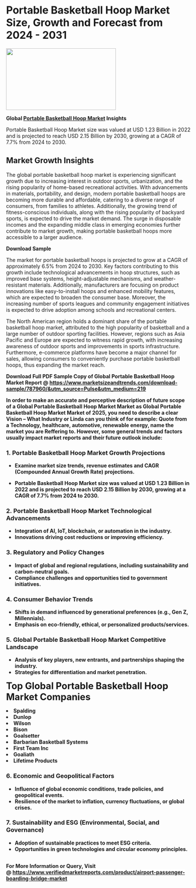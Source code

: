 <H1>Portable Basketball Hoop Market Size, Growth and Forecast from 2024 - 2031</H1><img class="aligncenter size-medium wp-image-584254" src="https://thirdeyenews.in/wp-content/uploads/2024/09/Global-Market-Research-300x168.jpeg" alt="" width="300" height="168" /><p><strong>Global&nbsp;<a href="https://www.marketsizeandtrends.com/download-sample/787960/&amp;utm_source=Pulse&amp;utm_medium=219">Portable Basketball Hoop Market</a> Insights</strong></p><p>Portable Basketball Hoop Market size was valued at USD 1.23 Billion in 2022 and is projected to reach USD 2.15 Billion by 2030, growing at a CAGR of 7.7% from 2024 to 2030.</p><p><h2>Market Growth Insights</h2> <p>The global portable basketball hoop market is experiencing significant growth due to increasing interest in outdoor sports, urbanization, and the rising popularity of home-based recreational activities. With advancements in materials, portability, and design, modern portable basketball hoops are becoming more durable and affordable, catering to a diverse range of consumers, from families to athletes. Additionally, the growing trend of fitness-conscious individuals, along with the rising popularity of backyard sports, is expected to drive the market demand. The surge in disposable incomes and the expanding middle class in emerging economies further contribute to market growth, making portable basketball hoops more accessible to a larger audience.</p> <p><strong>Download Sample</strong></p> <p>The market for portable basketball hoops is projected to grow at a CAGR of approximately 6.5% from 2024 to 2030. Key factors contributing to this growth include technological advancements in hoop structures, such as improved base systems, height-adjustable mechanisms, and weather-resistant materials. Additionally, manufacturers are focusing on product innovations like easy-to-install hoops and enhanced mobility features, which are expected to broaden the consumer base. Moreover, the increasing number of sports leagues and community engagement initiatives is expected to drive adoption among schools and recreational centers.</p> <p>The North American region holds a dominant share of the portable basketball hoop market, attributed to the high popularity of basketball and a large number of outdoor sporting facilities. However, regions such as Asia Pacific and Europe are expected to witness rapid growth, with increasing awareness of outdoor sports and improvements in sports infrastructure. Furthermore, e-commerce platforms have become a major channel for sales, allowing consumers to conveniently purchase portable basketball hoops, thus expanding the market reach.</p> <p><strong></p><p><span class=""><strong>Download Full PDF Sample Copy of Global Portable Basketball Hoop Market Report</strong> @ <a href="https://www.marketsizeandtrends.com/download-sample/787960/&amp;utm_source=Pulse&amp;utm_medium=219" target="_blank">https://www.marketsizeandtrends.com/download-sample/787960/&amp;utm_source=Pulse&amp;utm_medium=219</a></span></p><p>In order to make an accurate and perceptive description of future scope of a Global&nbsp;Portable Basketball Hoop Market Market as Global&nbsp;Portable Basketball Hoop Market Market of 2025, you need to describe a clear Vision &ndash; What Industry or Linda can you think of for example: Quote from a Technology, healthcare, automotive, renewable energy, name the market you are Reffering to. However, some general trends and factors usually impact market reports and their future outlook include:</p><h3>1.&nbsp;<strong>Portable Basketball Hoop Market Growth Projections</strong></h3><ul><li>Examine market size trends, revenue estimates and CAGR (Compounded Annual Growth Rate) projections.</li><li><p>Portable Basketball Hoop Market size was valued at USD 1.23 Billion in 2022 and is projected to reach USD 2.15 Billion by 2030, growing at a CAGR of 7.7% from 2024 to 2030.</p></li></ul><h3>2.&nbsp;<strong>Portable Basketball Hoop Market Technological Advancements</strong></h3><ul><li>Integration of AI, IoT, blockchain, or automation in the industry.</li><li>Innovations driving cost reductions or improving efficiency.</li></ul><h3>3.&nbsp;<strong>Regulatory and Policy Changes</strong></h3><ul><li>Impact of global and regional regulations, including sustainability and carbon-neutral goals.</li><li>Compliance challenges and opportunities tied to government initiatives.</li></ul><h3>4.&nbsp;<strong>Consumer Behavior Trends</strong></h3><ul><li>Shifts in demand influenced by generational preferences (e.g., Gen Z, Millennials).</li><li>Emphasis on eco-friendly, ethical, or personalized products/services.</li></ul><h3>5.&nbsp;<strong>Global Portable Basketball Hoop Market Competitive Landscape</strong></h3><ul><li>Analysis of key players, new entrants, and partnerships shaping the industry.</li><li>Strategies for differentiation and market penetration.</li></ul><p data-pm-slice="1 1 []"><span style="color: inherit; font-family: inherit; font-size: 25px;">Top Global Portable Basketball Hoop Market Companies</span></p><div class="" data-test-id=""><p><li>Spalding</li><li> Dunlop</li><li> Wilson</li><li> Bison</li><li> Goalsetter</li><li> Barbarian Basketball Systems</li><li> First Team Inc</li><li> Goaliath</li><li> Lifetime Products</li></p></div><h3>6.&nbsp;<strong>Economic and Geopolitical Factors</strong></h3><ul><li>Influence of global economic conditions, trade policies, and geopolitical events.</li><li>Resilience of the market to inflation, currency fluctuations, or global crises.</li></ul><h3>7.&nbsp;<strong>Sustainability and ESG (Environmental, Social, and Governance)</strong></h3><ul><li>Adoption of sustainable practices to meet ESG criteria.</li><li>Opportunities in green technologies and circular economy principles.</li></ul><h2><strong style="font-size: 14px;">For More Information or Query, Visit @&nbsp;</strong><a style="background-color: #ffffff; font-size: 14px;" href="https://www.marketsizeandtrends.com/report/portable-basketball-hoop-market/" target="_blank">https://www.verifiedmarketreports.com/product/airport-passenger-boarding-bridge-market</a></h2>
